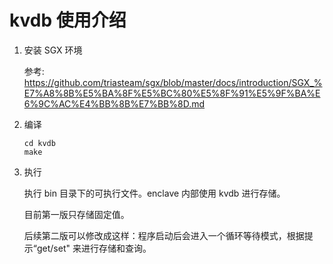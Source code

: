 # kvdb 使用介绍

1. 安装 SGX 环境

   参考: https://github.com/triasteam/sgx/blob/master/docs/introduction/SGX_%E7%A8%8B%E5%BA%8F%E5%BC%80%E5%8F%91%E5%9F%BA%E6%9C%AC%E4%BB%8B%E7%BB%8D.md

   

2. 编译

   ```
   cd kvdb
   make
   ```

   

3. 执行

   执行 bin 目录下的可执行文件。enclave 内部使用 kvdb 进行存储。

   
   
   目前第一版只存储固定值。
   
   后续第二版可以修改成这样：程序启动后会进入一个循环等待模式，根据提示“get/set" 来进行存储和查询。
   
   